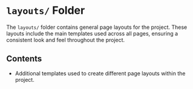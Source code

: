 # `layouts/` Folder

The `layouts/` folder contains general page layouts for the project. These layouts include the main templates used across all pages, ensuring a consistent look and feel throughout the project.

## Contents
- Additional templates used to create different page layouts within the project.
